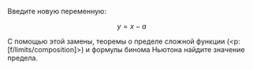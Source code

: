 Введите новую переменную:

$$ y = x - a $$

С помощью этой замены, теоремы о пределе сложной функции (<p:[f/limits/composition]>) и формулы бинома Ньютона найдите значение предела.